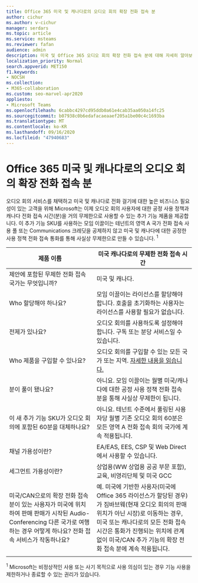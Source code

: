 ```yaml
---
title: Office 365 미국 및 캐나다로의 오디오 회의 확장 전화 접속 분
author: cichur
ms.author: v-cichur
manager: serdars
ms.topic: article
ms.service: msteams
ms.reviewer: fafan
audience: admin
description: 미국 및 Office 365 오디오 회의 확장 전화 접속 분에 대해 자세히 알아보십시오.
localization_priority: Normal
search.appverid: MET150
f1.keywords:
- NOCSH
ms.collection:
- M365-collaboration
ms.custom: seo-marvel-apr2020
appliesto:
- Microsoft Teams
ms.openlocfilehash: 6cabbc4297cd95ddb0a61e4cab35aa050a14fc25
ms.sourcegitcommit: b07938c0b6edafacaeaaef205a1be00c4c1693ba
ms.translationtype: MT
ms.contentlocale: ko-KR
ms.lasthandoff: 09/16/2020
ms.locfileid: "47940683"
---
```

# <a name="office-365-audio-conferencing-extended-dial-out-minutes-to-us-and-canada"></a>Office 365 미국 및 캐나다로의 오디오 회의 확장 전화 접속 분

오디오 회의 서비스를 채택하고 미국 및 캐나다로 전화 걸기에 대한 높은 비즈니스 필요성이 있는 고객을 위해 Microsoft는 이제 오디오 회의 사용자에 대한 공정 사용 정책과 캐나다 전화 접속 시간(분)을 거의 무제한으로 사용할 수 있는 추가 기능 제품을 제공합니다. 이 추가 기능 SKU를 사용하는 모임 이끌이는 테넌트의 영역 A 국가 전화 접속 사용 풀 또는 Communications 크레딧을 공제하지 않고 미국 및 캐나다에 대한 공정한 사용 정책 전화 접속 통화를 통해 사실상 무제한으로 만들 수 있습니다. <sup>1</sup>

|제품 이름 | 미국 캐나다로의 무제한 전화 접속 시간 |
|-----|------|
| 제안에 포함된 무제한 전화 접속 국가는 무엇입니까?| 미국 및 캐나다.|
| Who 할당해야 하나요? | 모임 이끌이는 라이선스를 할당해야 합니다. 호출을 초기화하는 사용자는 라이선스를 사용할 필요가 없습니다. |
| 전제가 있나요? | 오디오 회의를 사용하도록 설정해야 합니다. 구독 또는 분당 서비스일 수 있습니다.|
| Who 제품을 구입할 수 있나요? | 오디오 회의를 구입할 수 있는 모든 국가 또는 지역. [자세한 내용을 읽습니다.](country-and-region-availability-for-audio-conferencing-and-calling-plans/country-and-region-availability-for-audio-conferencing-and-calling-plans.md)|
| 분이 풀이 됐나요?  |아니요. 모임 이끌이는 월별 미국/캐나다에 대한 공정 사용 정책 전화 접속 분을 통해 사실상 무제한이 됩니다. |
| 이 새 추가 기능 SKU가 오디오 회의에 포함된 60분을 대체하나요? | 아니요. 테넌트 수준에서 풀링된 사용자당 월별 기존 오디오 회의 60분은 모든 영역 A 전화 접속 회의 국가에 계속 적용됩니다.|
| 채널 가용성이란?  | EA/EAS, EES, CSP 및 Web Direct에서 사용할 수 있습니다.  |
| 세그먼트 가용성이란? | 상업용(WW 상업용 공공 부문 포함), 교육, 비영리단체 및 미국 GCC |
| 미국/CAN으로의 확장 전화 접속 분이 있는 사용자가 미국에 위치하여 판매 판매가 시작된 Audio-Conferencing 다른 국가로 여행하는 경우 어떻게 하나요? 전화 접속 서비스가 작동하나요? | 예. 미국에 기반한 사용자(미국에 Office 365 라이선스가 할당된 경우)가 짐바브웨(현재 오디오 회의의 판매 위치가 아닌 시장)로 이동하는 경우, 미국 또는 캐나다로의 모든 전화 접속 시간은 통화가 진행되는 위치에 관계없이 미국/CAN 추가 기능의 확장 전화 접속 분에 계속 적용됩니다. |
|||

<sup>1</sup> Microsoft는 비정상적인 사용 또는 사기 목적으로 사용 의심이 있는 경우 기능 사용을 제한하거나 종료할 수 있는 권리가 있습니다.
